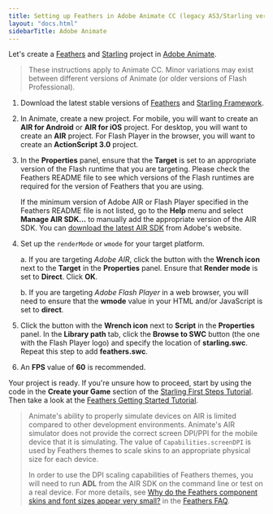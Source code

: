 ```yaml
---
title: Setting up Feathers in Adobe Animate CC (legacy AS3/Starling version)
layout: "docs.html"
sidebarTitle: Adobe Animate
---
```


Let's create a [Feathers](./getting-started.md) and [Starling](https://gamua.com/starling/) project in [Adobe Animate](https://www.adobe.com/products/animate.html).

> These instructions apply to Animate CC. Minor variations may exist between different versions of Animate (or older versions of Flash Professional).

1. Download the latest stable versions of [Feathers](./installation.md) and [Starling Framework](http://gamua.com/starling/download/).

2. In Animate, create a new project. For mobile, you will want to create an **AIR for Android** or **AIR for iOS** project. For desktop, you will want to create an **AIR** project. For Flash Player in the browser, you will want to create an **ActionScript 3.0** project.

3. In the **Properties** panel, ensure that the **Target** is set to an appropriate version of the Flash runtime that you are targeting. Please check the Feathers README file to see which versions of the Flash runtimes are required for the version of Feathers that you are using.

   If the minimum version of Adobe AIR or Flash Player specified in the Feathers README file is not listed, go to the **Help** menu and select **Manage AIR SDK…** to manually add the appropriate version of the AIR SDK. You can [download the latest AIR SDK](http://www.adobe.com/devnet/air/air-sdk-download.html) from Adobe's website.

4. Set up the `renderMode` or `wmode` for your target platform.

   a. If you are targeting _Adobe AIR_, click the button with the **Wrench icon** next to the **Target** in the **Properties** panel. Ensure that **Render mode** is set to **Direct**. Click **OK**.

   b. If you are targeting _Adobe Flash Player_ in a web browser, you will need to ensure that the **wmode** value in your HTML and/or JavaScript is set to **direct**.

5. Click the button with the **Wrench icon** next to **Script** in the **Properties** panel. In the **Library path** tab, click the **Browse to SWC** button (the one with the Flash Player logo) and specify the location of **starling.swc**. Repeat this step to add **feathers.swc**.

6. An **FPS** value of **60** is recommended.

Your project is ready. If you're unsure how to proceed, start by using the code in the **Create your Game** section of the [Starling First Steps Tutorial](http://gamua.com/starling/first-steps/). Then take a look at the [Feathers Getting Started Tutorial](./getting-started.md).

> Animate's ability to properly simulate devices on AIR is limited compared to other development environments. Animate's AIR simulator does not provide the correct screen DPI/PPI for the mobile device that it is simulating. The value of `Capabilities.screenDPI` is used by Feathers themes to scale skins to an appropriate physical size for each device.
>
> In order to use the DPI scaling capabilities of Feathers themes, you will need to run **ADL** from the AIR SDK on the command line or test on a real device. For more details, see [Why do the Feathers component skins and font sizes appear very small?](./faq/display-density.md) in the [Feathers FAQ](./faq/index.md).
